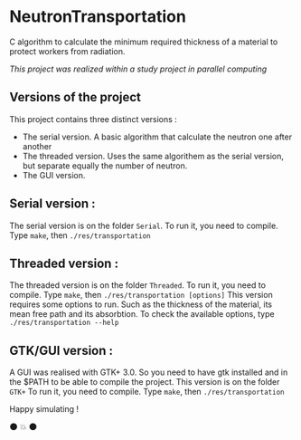# NeutronTransportation
C algorithm to calculate the minimum required thickness of a material to protect workers from
radiation.

*This project was realized within a study project in parallel computing*

Versions of the project
-----------------------

This project contains three distinct versions :
* The serial version. A basic algorithm that calculate the neutron one after another
* The threaded version. Uses the same algorithem as the serial version, but separate equally the number of neutron.
* The GUI version.

Serial version :
----------------

The serial version is on the folder `Serial`.
To run it, you need to compile. Type `make`, then `./res/transportation`


Threaded version :
------------------

The threaded version is on the folder `Threaded`.
To run it, you need to compile. Type `make`, then `./res/transportation [options]`
This version requires some options to run. Such as the thickness of the material, its mean free path and its absorbtion.
To check the available options, type `./res/transportation --help`

GTK/GUI version :
-----------------

A GUI was realised with GTK+ 3.0. So you need to have gtk installed and in the $PATH to be able
to compile the project.
This version is on the folder `GTK+`
To run it, you need to compile. Type `make`, then `./res/transportation`


Happy simulating !

:new_moon: :boom: :new_moon:
